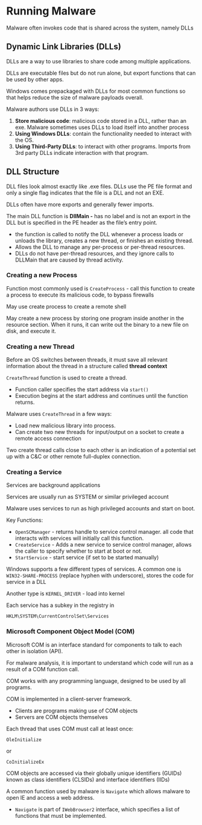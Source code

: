 # Running Malware

Malware often invokes code that is shared across the system, namely DLLs

## Dynamic Link Libraries \(DLLs\)

DLLs are a way to use libraries to share code among multiple applications.

DLLs are executable files but do not run alone, but export functions that can be used by other apps.

Windows comes prepackaged with DLLs for most common functions so that helps reduce the size of malware payloads overall.

Malware authors use DLLs in 3 ways:

1. **Store malicious code**: malicious code stored in a DLL, rather than an exe. Malware sometimes uses DLLs to load itself into another process
2. **Using Windows DLLs**: contain the functionality needed to interact with the OS.
3. **Using Third-Party DLLs**: to interact with other programs. Imports from 3rd party DLLs indicate interaction with that program.

## DLL Structure

DLL files look almost exactly like .exe files. DLLs use the PE file format and only a single flag indicates that the file is a DLL and not an EXE.

DLLs often have more exports and generally fewer imports.

The main DLL function is **DllMain -** has no label and is not an export in the DLL but is specified in the PE header as the file’s entry point.

* the function is called to notify the DLL whenever a process loads or unloads the library, creates a new thread, or finishes an existing thread.
* Allows the DLL to manage any per-process or per-thread resources.
* DLLs do not have per-thread resources, and they ignore calls to DLLMain that are caused by thread activity.

### Creating a new Process

Function most commonly used is `CreateProcess` - call this function  to create a process to execute its malicious code, to bypass firewalls

May use create process to create a remote shell

May create a new process by storing one program inside another in the resource section. When it runs, it can write out the binary to a new file on disk, and execute it.

### Creating a new Thread

Before an OS switches between threads, it must save all relevant information about the thread in a structure called **thread context**

`CreateThread` function is used to create a thread.

* Function caller specifies the start address via `start()`
* Execution begins at the start address and continues until the function returns.

Malware uses `CreateThread` in a few ways:

* Load new malicious library into process.
* Can create two new threads for input/output on a socket to create a remote access connection

Two create thread calls close to each other is an indication of a potential set up with a C&C or other remote full-duplex connection.

### Creating a Service

Services are background applications

Services are usually run as SYSTEM or similar privileged account

Malware uses services to run as high privileged accounts and start on boot.

Key Functions:

* `OpenSCManager` - returns handle to service control manager. all code that interacts with services will initially call this function.
* `CreateService` - Adds a new service to service control manager, allows the caller to specify whether to start at boot or not.
* `StartService` - start service \(if set to be started manually\)

Windows supports a few different types of services. A common one is `WIN32-SHARE-PROCESS` \(replace hyphen with underscore\), stores the code for service in a DLL

Another type is `KERNEL_DRIVER` - load into kernel

Each service has a subkey in the registry in

```
HKLM\SYSTEM\CurrentControlSet\Services
```

### Microsoft Component Object Model \(COM\)

Microsoft COM is an interface standard for components to talk to each other in isolation \(API\).

For malware analysis, it is important to understand which code will run as a result of a COM function call.

COM works with any programming language, designed to be used by all programs.

COM is implemented in a client-server framework.

* Clients are programs making use of COM objects
* Servers are COM objects themselves

Each thread that uses COM must call at least once: 

```
OleInitialize
```

or

```
CoInitializeEx
```

COM objects are accessed via their globally unique identifiers \(GUIDs\) known as class identifiers \(CLSIDs\) and interface identifiers \(IIDs\)

A common function used by malware is `Navigate` which allows malware to open IE and access a web address.

* `Navigate` is part of `IWebBrowser2` interface, which specifies a list of functions that must be implemented.



